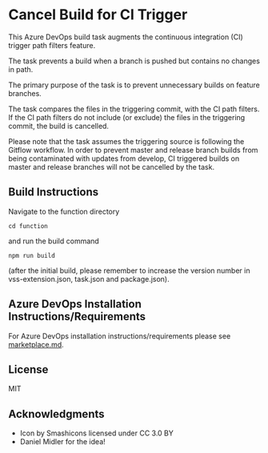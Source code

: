 # Cancel Build for CI Trigger

This Azure DevOps build task augments the continuous integration (CI) trigger path filters feature.

The task prevents a build when a branch is pushed but contains no changes in path.

The primary purpose of the task is to prevent unnecessary builds on feature branches.

The task compares the files in the triggering commit, with the CI path filters. If the CI path filters do not include (or exclude) the files in the triggering commit, the build is cancelled.

Please note that the task assumes the triggering source is following the Gitflow workflow. In order to prevent master and release branch builds from being contaminated with updates from develop, CI triggered builds on master and release branches will not be cancelled by the task. 

## Build Instructions

Navigate to the function directory

```
cd function
```

and run the build command

```
npm run build
```

(after the initial build, please remember to increase the version number in vss-extension.json, task.json and package.json).

## Azure DevOps Installation Instructions/Requirements

For Azure DevOps installation instructions/requirements please see [marketplace.md](marketplace.md).

## License

MIT

## Acknowledgments

* Icon by Smashicons licensed under CC 3.0 BY
* Daniel Midler for the idea!
